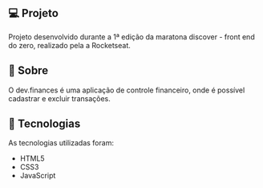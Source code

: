 ## 💻 Projeto

Projeto desenvolvido durante a 1ª edição da maratona discover - front end do zero, realizado pela a Rocketseat.

## 📖 Sobre

O dev.finances é uma aplicação de controle financeiro, onde é possível cadastrar e excluir transações.

## 🚀 Tecnologias

As tecnologias utilizadas foram:

- HTML5
- CSS3
- JavaScript